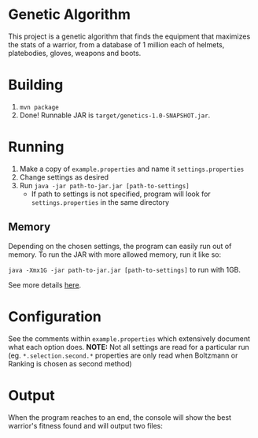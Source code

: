 # Genetic Algorithm
This project is a genetic algorithm that finds the equipment that maximizes the stats of a warrior, from a database of
1 million each of helmets, platebodies, gloves, weapons and boots.

# Building
1. `mvn package`
1. Done! Runnable JAR is `target/genetics-1.0-SNAPSHOT.jar`.

# Running
1. Make a copy of `example.properties` and name it `settings.properties`
1. Change settings as desired
1. Run `java -jar path-to-jar.jar [path-to-settings]`
    - If path to settings is not specified, program will look for `settings.properties` in the same directory
    
## Memory
Depending on the chosen settings, the program can easily run out of memory. To run the JAR with more allowed memory, run
it like so:

`java -Xmx1G -jar path-to-jar.jar [path-to-settings]` to run with 1GB.

See more details [here](https://stackoverflow.com/a/14763095/2333689).

# Configuration
See the comments within `example.properties` which extensively document what each option does. **NOTE:** Not all settings
are read for a particular run (eg. `*.selection.second.*` properties are only read when Boltzmann or
Ranking is chosen as second method)

# Output
When the program reaches to an end, the console will show the best warrior's fitness found and will output two files:
